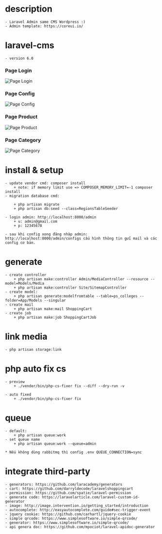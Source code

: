 # description
    - Laravel Admin same CMS Wordpress :)
    - Admin template: https://coreui.io/

# laravel-cms
    - version 6.0
  
### Page Login
![Page Login](https://tweb.com.vn/wp-content/uploads/2020/02/cms-admin-login-1536x855.png)

### Page Config
![Page Config](https://tweb.com.vn/wp-content/uploads/2020/02/cms-admin-cau-hinh-1536x855.png)

### Page Product
![Page Product](https://tweb.com.vn/wp-content/uploads/2020/01/laravel-cms.png)

### Page Category
![Page Category](https://tweb.com.vn/wp-content/uploads/2020/02/cms-admin-danh-muc-sp-1536x855.png)

# install & setup 
    - update vendor cmd: composer install
        + note: if memory limit use => COMPOSER_MEMORY_LIMIT=-1 composer install
    - migration database cmd: 

        + php artisan migrate
        + php artisan db:seed --class=RegionsTableSeeder
    
    - login admin: http://localhost:8000/admin
        + u: admin@gmail.com
        + p: 12345678
        
    - sau khi config xong đăng nhập admin: http://localhost:8000/admin/configs cấu hình thông tin gửi mail và các config cơ bản.

# generate
    - create controller
        + php artisan make:controller Admin/MediaController --resource --model=Models/Media
        + php artisan make:controller Site/SitemapController
    - create model: 
        + php artisan generate:modelfromtable --table=ps_colleges --folder=App/Models --singular
    - create mail
        + php artisan make:mail ShoppingCart
    - create job
        + php artisan make:job ShoppingCartJob

# link media
    - php artisan storage:link
 
# php auto fix cs
    - preview
        + ./vendor/bin/php-cs-fixer fix --diff --dry-run -v
    
    - auto fixed
        + ./vendor/bin/php-cs-fixer fix
        
# queue
    - default:
        + php artisan queue:work
    - set queue name
        + php artisan queue:work --queue=admin
        
    * Nếu không dùng rabbitmq thì config .env QUEUE_CONNECTION=sync
        
# integrate third-party
    - generators: https://github.com/laracademy/generators
    - cart: https://github.com/darryldecode/laravelshoppingcart
    - permission: https://github.com/spatie/laravel-permission
    - generate code: https://laravelarticle.com/laravel-custom-id-generator
    - image: http://image.intervention.io/getting_started/introduction
    - autocomplete: http://easyautocomplete.com/guide#sec-trigger-event
    - jquery cookie: https://github.com/carhartl/jquery-cookie
    - simple qrcode: https://www.simplesoftware.io/simple-qrcode/
    - generator: https://www.simplesoftware.io/simple-qrcode/
    - api genera doc: https://github.com/mpociot/laravel-apidoc-generator

